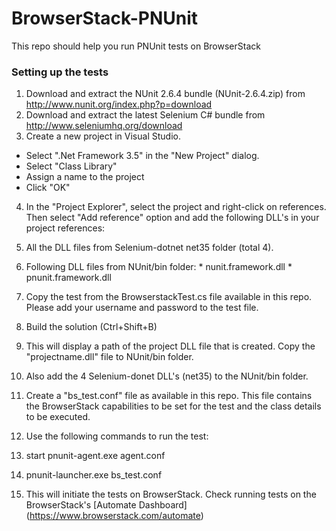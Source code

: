 # BrowserStack-PNUnit
This repo should help you run PNUnit tests on BrowserStack

### Setting up the tests

1. Download and extract the NUnit 2.6.4 bundle (NUnit-2.6.4.zip) from http://www.nunit.org/index.php?p=download
2. Download and extract the latest Selenium C# bundle from http://www.seleniumhq.org/download
3. Create a new project in Visual Studio.
 * Select ".Net Framework 3.5" in the "New Project" dialog. 
 * Select "Class Library"
 * Assign a name to the project
 * Click "OK"
4. In the "Project Explorer", select the project and right-click on references. Then select "Add reference" option and add the following DLL's in your project references:
  1. All the DLL files from Selenium-dotnet net35 folder (total 4).
  2. Following DLL files from NUnit/bin folder:
    * nunit.framework.dll
    * pnunit.framework.dll

5. Copy the test from the BrowserstackTest.cs file available in this repo. Please add your username and password to the test file.
6. Build the solution (Ctrl+Shift+B)
7. This will display a path of the project DLL file that is created. Copy the "projectname.dll" file to NUnit/bin folder.
8. Also add the 4 Selenium-donet DLL's (net35) to the NUnit/bin folder. 
9. Create a "bs_test.conf" file as available in this repo. This file contains the BrowserStack capabilities to be set for the test and the class details to be executed.
10. Use the following commands to run the test:
  1. start pnunit-agent.exe agent.conf
  2. pnunit-launcher.exe bs_test.conf

11. This will initiate the tests on BrowserStack. Check running tests on the BrowserStack's [Automate Dashboard] (https://www.browserstack.com/automate)
